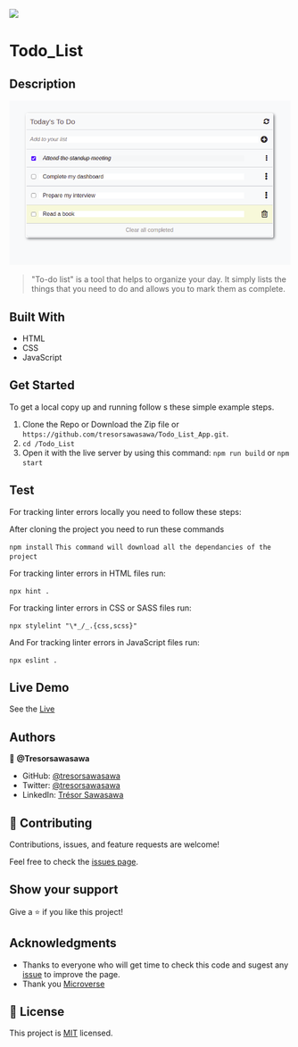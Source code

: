 ![](https://img.shields.io/badge/Microverse-blueviolet)
# Todo_List

## Description

![App View](./src/images/Todo_screenshot.png)

> "To-do list" is a tool that helps to organize your day. It simply lists the things that you need to do and allows you to mark them as complete. 

## Built With

- HTML
- CSS
- JavaScript

## Get Started

To get a local copy up and running follow  s these simple example steps.

1. Clone the Repo or Download the Zip file or ``` https://github.com/tresorsawasawa/Todo_List_App.git ```.
2. ``` cd /Todo_List ```
3. Open it with the live server by using this command: ``` npm run build ``` or ``` npm start ```

## Test

For tracking linter errors locally you need to follow these steps:

After cloning the project you need to run these commands

``` npm install ```  `` This command will download all the dependancies of the project ``

For tracking linter errors in HTML files run:

``` npx hint . ```

For tracking linter errors in CSS or SASS files run:

``` npx stylelint "\*_/_.{css,scss}" ```

And For tracking linter errors in JavaScript files run:

``` npx eslint . ```
## Live Demo

See the [Live](https://tresorsawasawa.github.io/Todo_List_App/dist)

## Authors

👤 **@Tresorsawasawa**

- GitHub: [@tresorsawasawa](https://github.com/tresorsawasawa)
- Twitter: [@tresorsawasawa](https://twitter.com/TresorSawasawa)
- LinkedIn: [Trésor Sawasawa](https://www.linkedin.com/in/tr%C3%A9sor-sawasawa-43745320b/)
## 🤝 Contributing

Contributions, issues, and feature requests are welcome!

Feel free to check the [issues page](../../issues/).

## Show your support

Give a ⭐️ if you like this project!

## Acknowledgments

- Thanks to everyone who will get time to check this code and sugest any [issue](https://github.com/tresorsawasawa/MyPortfolio/issues) to improve the page.
- Thank you [Microverse](https://www.microverse.org/)

## 📝 License

This project is [MIT](./MIT.md) licensed.
